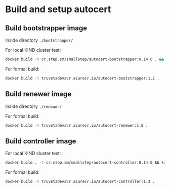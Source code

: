 # Build and setup autocert

## Build bootstrapper image

Inside directory `./bootstrapper/`

For local KIND cluster test:

```bash
docker build -t cr.step.sm/smallstep/autocert-bootstrapper:0.14.0 . && kind load docker-image cr.step.sm/smallstep/autocert-bootstrapper:0.14.0
```

For formal build:

```bash
docker build -t truvetadevacr.azurecr.io/autocert-bootstrapper:1.2 .
```

## Build renewer image

Inside directory `./renewer/`

For formal build:

```bash
docker build -t truvetadevacr.azurecr.io/autocert-renewer:1.0 .
```

## Build controller image

For local KIND cluster test:

```bash
docker build . -t cr.step.sm/smallstep/autocert-controller:0.14.0 && kind load docker-image cr.step.sm/smallstep/autocert-controller:0.14.0
```

For formal build:

```bash
docker build -t truvetadevacr.azurecr.io/autocert-controller:1.3 .
```
